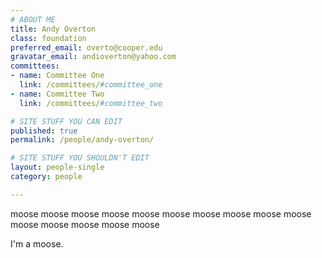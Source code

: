 ```yaml
---
# ABOUT ME
title: Andy Overton
class: foundation
preferred_email: overto@cooper.edu
gravatar_email: andioverton@yahoo.com
committees:
- name: Committee One
  link: /committees/#committee_one
- name: Committee Two
  link: /committees/#committee_two

# SITE STUFF YOU CAN EDIT
published: true
permalink: /people/andy-overton/

# SITE STUFF YOU SHOULDN'T EDIT
layout: people-single
category: people

---
```


moose moose moose moose moose
moose moose moose moose
moose moose moose
moose moose
moose 

I'm a moose.